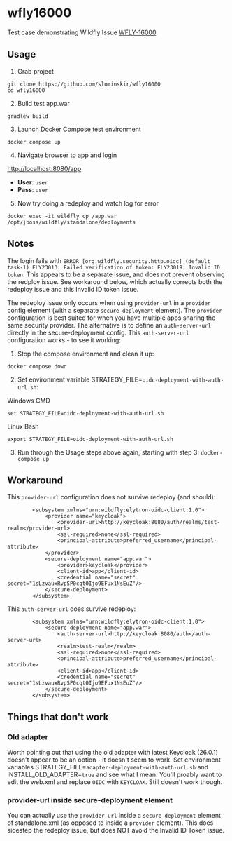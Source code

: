 # wfly16000

Test case demonstrating Wildfly Issue [WFLY-16000](https://issues.redhat.com/browse/WFLY-16000).

## Usage
1. Grab project
```
git clone https://github.com/slominskir/wfly16000
cd wfly16000
```
2. Build test app.war
```
gradlew build
```
3. Launch Docker Compose test environment
```
docker compose up
```
4. Navigate browser to app and login

[http://localhost:8080/app](http://localhost:8080/app)

 - **User**: `user`
 - **Pass**: `user`

5. Now try doing a redeploy and watch log for error

```
docker exec -it wildfly cp /app.war /opt/jboss/wildfly/standalone/deployments
```

## Notes

The login fails with `ERROR [org.wildfly.security.http.oidc] (default task-1) ELY23013: Failed verification of token: ELY23019: Invalid ID token`.  This appears to be a separate issue, and does not prevent observing the redploy issue.  See workaround below, which actually corrects both the redeploy issue and this Invalid ID token issue.

The redeploy issue only occurs when using `provider-url` in a `provider` config element (with a separate `secure-deployment` element).   The `provider` configuration is best suited for when you have multiple apps sharing the same security provider.  The alternative is to define an `auth-server-url` directly in the secure-deployment config.  This `auth-server-url` configuration works - to see it working:

1. Stop the compose environment and clean it up:
```
docker compose down
```
2. Set environment variable STRATEGY_FILE=`oidc-deployment-with-auth-url.sh`:

Windows CMD
```
set STRATEGY_FILE=oidc-deployment-with-auth-url.sh
```
Linux Bash
```
export STRATEGY_FILE=oidc-deployment-with-auth-url.sh
```
3. Run through the Usage steps above again, starting with step 3: `docker-compose up`



## Workaround

This `provider-url` configuration does not survive redeploy (and should):
```
        <subsystem xmlns="urn:wildfly:elytron-oidc-client:1.0">
            <provider name="keycloak">
                <provider-url>http://keycloak:8080/auth/realms/test-realm</provider-url>
                <ssl-required>none</ssl-required>
                <principal-attribute>preferred_username</principal-attribute>
            </provider>
            <secure-deployment name="app.war">
                <provider>keycloak</provider>
                <client-id>app</client-id>
                <credential name="secret" secret="1sLzvauxRvpSP0cqt0Ijo9EFux1NsEuZ"/>
            </secure-deployment>
        </subsystem>
```

This `auth-server-url` does survive redeploy:
```
        <subsystem xmlns="urn:wildfly:elytron-oidc-client:1.0">
            <secure-deployment name="app.war">
                <auth-server-url>http://keycloak:8080/auth</auth-server-url>
                <realm>test-realm</realm>
                <ssl-required>none</ssl-required>
                <principal-attribute>preferred_username</principal-attribute>
                <client-id>app</client-id>
                <credential name="secret" secret="1sLzvauxRvpSP0cqt0Ijo9EFux1NsEuZ"/>
            </secure-deployment>
        </subsystem>
```

## Things that don't work
### Old adapter
Worth pointing out that using the old adapter with latest Keycloak (26.0.1) doesn't appear to be an option - it doesn't seem to work.  Set environment variables STRATEGY_FILE=`adapter-deployment-with-auth-url.sh` and INSTALL_OLD_ADAPTER=`true` and see what I mean.   You'll proably want to edit the web.xml and replace `OIDC` with `KEYCLOAK`.  Still doesn't work though.  

### provider-url inside secure-deployment element
You can actually use the `provider-url` inside a `secure-deployment` element of standalone.xml (as opposed to inside a `provider` element).  This does sidestep the redeploy issue, but does NOT avoid the Invalid ID Token issue.
